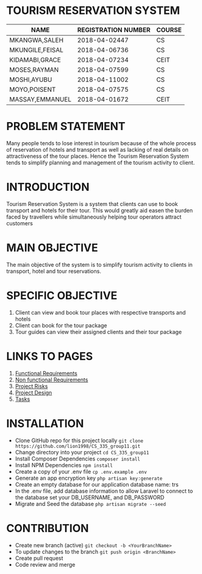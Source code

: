 # TOURISM RESERVATION SYSTEM
| NAME          | REGISTRATION NUMBER   | COURSE|
| ------------- | ----------------------|-------|
| MKANGWA,SALEH | 2018-04-02447         |  CS   |
| MKUNGILE,FEISAL | 2018-04-06736       |  CS   |
| KIDAMABI,GRACE | 2018-04-07234        |  CEIT |
| MOSES,RAYMAN | 2018-04-07599          |  CS   |
| MOSHI,AYUBU | 2018-04-11002           |  CS   |
| MOYO,POISENT | 2018-04-07575          |  CS   |
| MASSAY,EMMANUEL | 2018-04-01672       | CEIT  |

# PROBLEM STATEMENT
Many people tends to lose interest in tourism because of the whole process of reservation of hotels and transport as well as lacking of real details on attractiveness of the tour places. Hence the Tourism Reservation System tends to simplify planning and management of the tourism activity to client.
# INTRODUCTION
Tourism Reservation System is a system that clients can use to book transport and hotels for their tour. This would greatly aid easen the burden faced by travellers while simultaneously helping tour operators attract customers
# MAIN OBJECTIVE
The main objective of the system is to simplify tourism activity to clients in transport, hotel and tour reservations.
# SPECIFIC OBJECTIVE
1. Client can view and book tour places with respective transports and hotels
2. Client can book for the tour package
3. Tour guides can view their assigned clients and their tour package

# LINKS TO PAGES
1. [Functional Requirements](https://github.com/lion1998/CS_335_group11/wiki/Functional-Requirements)
2. [Non functional Requirements](https://github.com/lion1998/CS_335_group11/wiki/Non-Functional-Requirements)
3. [Project Risks](https://github.com/lion1998/CS_335_group11/wiki/Project-Risks)
4. [Project Design](https://github.com/lion1998/CS_335_group11/wiki/System-Design)
5. [Tasks](https://github.com/lion1998/CS_335_group11/wiki/Tasks)

# INSTALLATION
* Clone GitHub repo for this project locally
`git clone https://github.com/lion1998/CS_335_group11.git` 
* Change directory into your project
`cd CS_335_group11`
* Install Composer Dependencies
`composer install`
* Install NPM Dependencies
`npm install`
* Create a copy of your .env file
`cp .env.example .env`
* Generate an app encryption key
`php artisan key:generate`
* Create an empty database for our application
database name: trs
* In the .env file, add database information to allow Laravel to connect to the database
set your DB_USERNAME, and DB_PASSWORD
* Migrate and Seed the database
`php artisan migrate --seed`

# CONTRIBUTION
* Create new branch (active)
`git checkout -b <YourBranchName>`
* To update changes to the branch
`git push origin <BranchName>`
* Create pull request
* Code review and merge